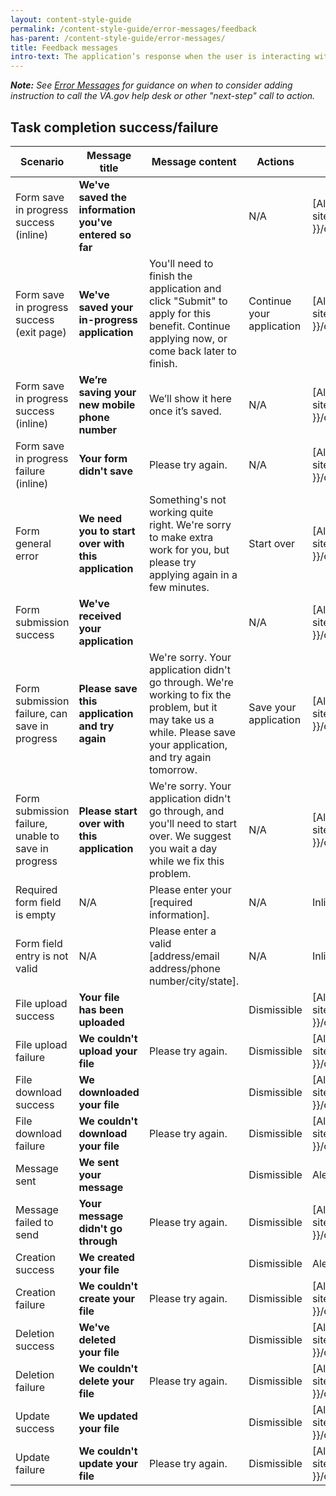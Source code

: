 ```yaml
---
layout: content-style-guide
permalink: /content-style-guide/error-messages/feedback
has-parent: /content-style-guide/error-messages/
title: Feedback messages
intro-text: The application’s response when the user is interacting with it. The majority of create, read, update, delete (CRUD) actions will result in feedback messaging.
---
```


***Note:** See [Error Messages](/patterns/error-messages#next-step-calls-to-action) for guidance on when to consider adding instruction to call the VA.gov help desk or other "next-step" call to action.*

## Task completion success/failure

| Scenario                                 | Message title | Message content | Actions | Component | State  | Location |
| ---------------------------------------- | ----- | ----------- | ------- | --------- | ------ | -------- |
| Form save in progress success (inline)   | **We've saved the information you've entered so far** | | N/A | [Alert box]({{ site.baseurl }}/components/alert) | [Success alert]({{ site.baseurl }}/components/alert#success-alert) | Below affected component |
| Form save in progress success (exit page) | **We've saved your in-progress application**  | You'll need to finish the application and click "Submit" to apply for this benefit. Continue applying now, or come back later to finish. | Continue your application | [Alert box]({{ site.baseurl }}/components/alert) | [Success alert]({{ site.baseurl }}/components/alert#success-alert) | Below page title |
| Form save in progress success (inline)   | **We’re saving your new mobile phone number** |  We’ll show it here once it’s saved. | N/A | [Alert box]({{ site.baseurl }}/components/alert) | [Success alert]({{ site.baseurl }}/components/alert#success-alert) | Below affected component |
| Form save in progress failure (inline)   | **Your form didn't save** |  Please try again.   | N/A | [Alert box]({{ site.baseurl }}/components/alert) | [Error alert]({{ site.baseurl }}/components/alert#error-alert) | Below affected component |
| Form general error | **We need you to start over with this application** | Something's not working quite right. We're sorry to make extra work for you, but please try applying again in a few minutes. | Start over | [Alert box]({{ site.baseurl }}/components/alert) | [Error alert]({{ site.baseurl }}/components/alert#error-alert) | Replace content below page title |
| Form submission success                  | **We've received your application** | | N/A | [Alert box]({{ site.baseurl }}/components/alert) | [Error alert]({{ site.baseurl }}/components/alert#error-alert) | Below page title |
| Form submission failure, can save in progress | **Please save this application and try again** | We're sorry. Your application didn't go through. We're working to fix the problem, but it may take us a while. Please save your application, and try again tomorrow. | Save your application | [Alert box]({{ site.baseurl }}/components/alert) | [Error alert]({{ site.baseurl }}/components/alert#error-alert) | Above page title |
| Form submission failure, unable to save in progress | **Please start over with this application** | We're sorry. Your application didn't go through, and you'll need to start over. We suggest you wait a day while we fix this problem. | N/A | [Alert box]({{ site.baseurl }}/components/alert) | [Error alert]({{ site.baseurl }}/components/alert#error-alert) | Above page title |
| Required form field is empty  | N/A | Please enter your [required information]. | N/A | Inline | [Error alert]({{ site.baseurl }}/components/alert#error-alert) | N/A |
| Form field entry is not valid | N/A | Please enter a valid [address/email address/phone number/city/state]. | N/A | Inline | [Error alert]({{ site.baseurl }}/components/alert#error-alert) | N/A |
| File upload success | **Your file has been uploaded** |  | Dismissible | [Alert box]({{ site.baseurl }}/components/alert) | [Success alert]({{ site.baseurl }}/components/alert#success-alert) | Above page title |
| File upload failure | **We couldn't upload your file** | Please try again. |  Dismissible | [Alert box]({{ site.baseurl }}/components/alert) | [Error alert]({{ site.baseurl }}/components/alert#error-alert) | Above page title |
| File download success | **We downloaded your file**  |  | Dismissible | [Alert box]({{ site.baseurl }}/components/alert) | [Success alert]({{ site.baseurl }}/components/alert#success-alert) | Above page title |
| File download failure | **We couldn't download your file** |  Please try again. | Dismissible | [Alert box]({{ site.baseurl }}/components/alert) | [Error alert]({{ site.baseurl }}/components/alert#error-alert) | Above page title |
| Message sent | **We sent your message** |  | Dismissible | Alert | Success | Above page title |
| Message failed to send | **Your message didn't go through** | Please try again.|  Dismissible | [Alert box]({{ site.baseurl }}/components/alert) | [Error alert]({{ site.baseurl }}/components/alert#error-alert) | Above page title |
| Creation success | **We created your file** | | Dismissible | Alert | Success | Above page title |
| Creation failure | **We couldn't create your file** | Please try again.  |  Dismissible | [Alert box]({{ site.baseurl }}/components/alert) | [Error alert]({{ site.baseurl }}/components/alert#error-alert) | Above page title |
| Deletion success                         | **We've deleted your file** | | Dismissible | [Alert box]({{ site.baseurl }}/components/alert) | [Success alert]({{ site.baseurl }}/components/alert#success-alert) | Above page title |
| Deletion failure | **We couldn't delete your file** | Please try again.  |  Dismissible | [Alert box]({{ site.baseurl }}/components/alert) | [Error alert]({{ site.baseurl }}/components/alert#error-alert) | Above page title |
| Update success | **We updated your file** |  | Dismissible | [Alert box]({{ site.baseurl }}/components/alert) | [Success alert]({{ site.baseurl }}/components/alert#success-alert) | Above page title |
| Update failure | **We couldn't update your file** | Please try again.  |  Dismissible | [Alert box]({{ site.baseurl }}/components/alert) | [Error alert]({{ site.baseurl }}/components/alert#error-alert) | Above page title |
